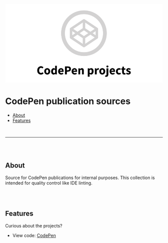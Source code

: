 ![CodePens](teaser.png)

# CodePen publication sources

- [About](#about)
- [Features](#features)

<br>

---

<br><br>

## About

Source for CodePen publications for internal purposes.
This collection is intended for quality control like IDE linting.

<br><br>

## Features

Curious about the projects?

- View code: [CodePen](https://codepen.io/TheRemoteCoder)
